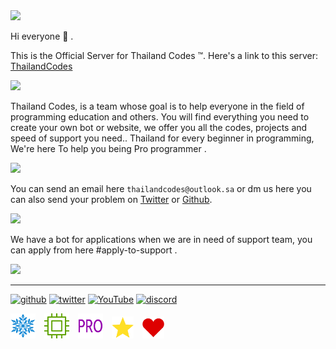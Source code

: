 <img src = "https://i.imgur.com/7qXwsTf.png" width="360">

Hi everyone :wave: .

This is the Official Server for Thailand Codes ™.
Here's a link to this server: [ThailandCodes](https://discord.gg/thailandcodes)

<img src = "https://i.imgur.com/pEIQZtS.png" width="360">

Thailand Codes, is a team whose goal is to help everyone in the field of programming education and others.
You will find everything you need to create your own bot or website, we offer you all the codes, projects and speed of support you need..
Thailand for every beginner in programming, We're here To help you being Pro programmer .

<img src = "https://i.imgur.com/HMYPxIc.png" width="360">

You can send an email here `thailandcodes@outlook.sa` or dm us here you can also send your problem on [Twitter](<https://twitter.com/ThailandCodes0>) or [Github](https://github.com/ThailandCodes1).

<img src = "https://i.imgur.com/MIUrtIM.png" width="360">

We have a bot for applications when we are in need of support team, you can apply from here #apply-to-support .

<img src = "https://i.imgur.com/H7pqGDW.png" width="360">

---

[<img src='https://cdn.jsdelivr.net/npm/simple-icons@3.0.1/icons/github.svg' alt='github' height='40'>](https://github.com/Thailandcodes1)  [<img src='https://cdn.jsdelivr.net/npm/simple-icons@3.0.1/icons/twitter.svg' alt='twitter' height='40'>](https://twitter.com/Thailandcodes)  [<img src='https://cdn.jsdelivr.net/npm/simple-icons@3.0.1/icons/youtube.svg' alt='YouTube' height='40'>](https://www.youtube.com/channel/Thailandcodes)  [<img src='https://cdn.jsdelivr.net/npm/simple-icons@3.0.1/icons/discord.svg' alt='discord' height='40'>](https://discord.gg/thailandcodes)  

<a href='https://archiveprogram.github.com/'><img src='https://raw.githubusercontent.com/acervenky/animated-github-badges/master/assets/acbadge.gif' width='40' height='40'></a> <a href='https://docs.github.com/en/developers'><img src='https://raw.githubusercontent.com/acervenky/animated-github-badges/master/assets/devbadge.gif' width='40' height='40'></a> <a href='https://github.com/pricing'><img src='https://raw.githubusercontent.com/acervenky/animated-github-badges/master/assets/pro.gif' width='40' height='40'></a> <a href='https://stars.github.com/'><img src='https://raw.githubusercontent.com/acervenky/animated-github-badges/master/assets/starbadge.gif' width='35' height='35'></a> <a href='https://docs.github.com/en/github/supporting-the-open-source-community-with-github-sponsors'><img src='https://raw.githubusercontent.com/acervenky/animated-github-badges/master/assets/sponsorbadge.gif' width='35' height='35'></a> 

